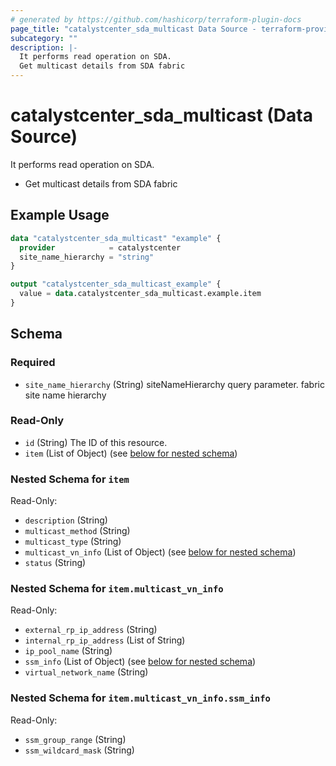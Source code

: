 ```yaml
---
# generated by https://github.com/hashicorp/terraform-plugin-docs
page_title: "catalystcenter_sda_multicast Data Source - terraform-provider-catalystcenter"
subcategory: ""
description: |-
  It performs read operation on SDA.
  Get multicast details from SDA fabric
---
```


# catalystcenter_sda_multicast (Data Source)

It performs read operation on SDA.

- Get multicast details from SDA fabric

## Example Usage

```terraform
data "catalystcenter_sda_multicast" "example" {
  provider            = catalystcenter
  site_name_hierarchy = "string"
}

output "catalystcenter_sda_multicast_example" {
  value = data.catalystcenter_sda_multicast.example.item
}
```

<!-- schema generated by tfplugindocs -->
## Schema

### Required

- `site_name_hierarchy` (String) siteNameHierarchy query parameter. fabric site name hierarchy

### Read-Only

- `id` (String) The ID of this resource.
- `item` (List of Object) (see [below for nested schema](#nestedatt--item))

<a id="nestedatt--item"></a>
### Nested Schema for `item`

Read-Only:

- `description` (String)
- `multicast_method` (String)
- `multicast_type` (String)
- `multicast_vn_info` (List of Object) (see [below for nested schema](#nestedobjatt--item--multicast_vn_info))
- `status` (String)

<a id="nestedobjatt--item--multicast_vn_info"></a>
### Nested Schema for `item.multicast_vn_info`

Read-Only:

- `external_rp_ip_address` (String)
- `internal_rp_ip_address` (List of String)
- `ip_pool_name` (String)
- `ssm_info` (List of Object) (see [below for nested schema](#nestedobjatt--item--multicast_vn_info--ssm_info))
- `virtual_network_name` (String)

<a id="nestedobjatt--item--multicast_vn_info--ssm_info"></a>
### Nested Schema for `item.multicast_vn_info.ssm_info`

Read-Only:

- `ssm_group_range` (String)
- `ssm_wildcard_mask` (String)
